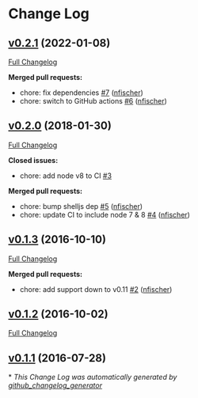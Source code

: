 # Change Log

## [v0.2.1](https://github.com/shelljs/plugin-open/tree/v0.2.1) (2022-01-08)
[Full Changelog](https://github.com/shelljs/plugin-open/compare/v0.2.0...v0.2.1)

**Merged pull requests:**

- chore: fix dependencies [\#7](https://github.com/shelljs/plugin-open/pull/7) ([nfischer](https://github.com/nfischer))
- chore: switch to GitHub actions [\#6](https://github.com/shelljs/plugin-open/pull/6) ([nfischer](https://github.com/nfischer))

## [v0.2.0](https://github.com/shelljs/plugin-open/tree/v0.2.0) (2018-01-30)
[Full Changelog](https://github.com/shelljs/plugin-open/compare/v0.1.3...v0.2.0)

**Closed issues:**

- chore: add node v8 to CI [\#3](https://github.com/shelljs/plugin-open/issues/3)

**Merged pull requests:**

- chore: bump shelljs dep [\#5](https://github.com/shelljs/plugin-open/pull/5) ([nfischer](https://github.com/nfischer))
- chore: update CI to include node 7 & 8 [\#4](https://github.com/shelljs/plugin-open/pull/4) ([nfischer](https://github.com/nfischer))

## [v0.1.3](https://github.com/shelljs/plugin-open/tree/v0.1.3) (2016-10-10)
[Full Changelog](https://github.com/shelljs/plugin-open/compare/v0.1.2...v0.1.3)

**Merged pull requests:**

- chore: add support down to v0.11 [\#2](https://github.com/shelljs/plugin-open/pull/2) ([nfischer](https://github.com/nfischer))

## [v0.1.2](https://github.com/shelljs/plugin-open/tree/v0.1.2) (2016-10-02)
[Full Changelog](https://github.com/shelljs/plugin-open/compare/v0.1.1...v0.1.2)

## [v0.1.1](https://github.com/shelljs/plugin-open/tree/v0.1.1) (2016-07-28)


\* *This Change Log was automatically generated by [github_changelog_generator](https://github.com/skywinder/Github-Changelog-Generator)*